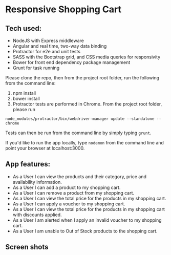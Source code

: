 # Responsive Shopping Cart

## Tech used:

 * NodeJS with Express middleware
 * Angular and real time, two-way data binding
 * Protractor for e2e and unit tests
 * SASS with the Bootstrap grid, and CSS media queries for responsivity
 * Bower for front end dependency package management
 * Grunt for task running
 
Please clone the repo, then from the project root folder, run the following from the command line:

1.	npm install
2.	bower install
3.	Protractor tests are performed in Chrome. From the project root folder, please run

``node_modules/protractor/bin/webdriver-manager update --standalone --chrome``

Tests can then be run from the command line by simply typing ``grunt``.

If you'd like to run the app locally, type ``nodemon`` from the command line and point your browser at localhost:3000.

## App features:

* As a User I can view the products and their category, price and availability information.
* As a User I can add a product to my shopping cart.
* As a User I can remove a product from my shopping cart.
* As a User I can view the total price for the products in my shopping cart.
* As a User I can apply a voucher to my shopping cart.
* As a User I can view the total price for the products in my shopping cart with discounts applied.
* As a User I am alerted when I apply an invalid voucher to my shopping cart.
* As a User I am unable to Out of Stock products to the shopping cart.

## Screen shots
